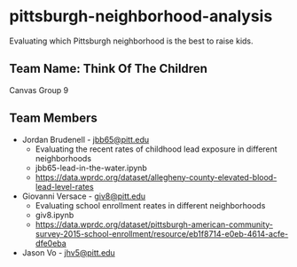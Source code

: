 # pittsburgh-neighborhood-analysis
Evaluating which Pittsburgh neighborhood is the best to raise kids.

## Team Name: Think Of The Children
Canvas Group 9

## Team Members
* Jordan Brudenell - jbb65@pitt.edu
    - Evaluating the recent rates of childhood lead exposure in different neighborhoods
    - jbb65-lead-in-the-water.ipynb
    - https://data.wprdc.org/dataset/allegheny-county-elevated-blood-lead-level-rates
* Giovanni Versace - giv8@pitt.edu
    - Evaluating school enrollment reates in different neighborhoods 
    - giv8.ipynb
    - https://data.wprdc.org/dataset/pittsburgh-american-community-survey-2015-school-enrollment/resource/eb1f8714-e0eb-4614-acfe-dfe0eba
* Jason Vo - jhv5@pitt.edu

